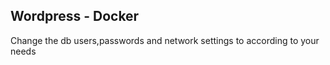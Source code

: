 ## Wordpress - Docker

Change the db users,passwords and network settings to according to your needs